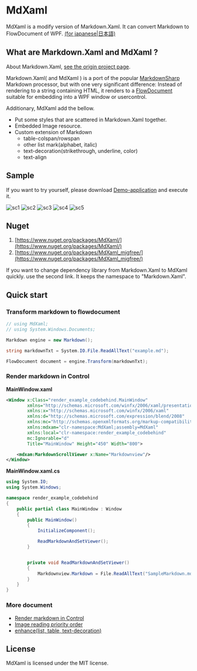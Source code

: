 # MdXaml

MdXaml is a modify version of Markdown.Xaml.
It can convert Markdown to FlowDocument of WPF.
[(for japanese|日本語)](index_jp.md)

## What are Markdown.Xaml and MdXaml ?

About Markdown.Xaml, [see the origin project page](https://github.com/theunrepentantgeek/Markdown.XAML).

Markdown.Xaml( and MdXaml ) is a port of the popular 
[MarkdownSharp](http://code.google.com/p/markdownsharp/) Markdown processor, but with one very 
significant difference: Instead of rendering to a string containing HTML, it renders to a 
[FlowDocument](http://msdn.microsoft.com/en-us/library/system.windows.documents.flowdocument.aspx) 
suitable for embedding into a WPF window or usercontrol.

Additionary, MdXaml add the bellow.

* Put some styles that are scattered in Markdown.Xaml together.
* Embedded Image resource.
* Custom extension of Markdown
    * table-colspan/rowspan
    * other list mark(alphabet, italic)
    * text-decoration(strikethrough, underline, color)
    * text-align

## Sample

If you want to try yourself, please download [Demo-application](MdXaml_Demo.zip) and execute it.

![sc1](img.demo/sc1.png)
![sc2](img.demo/sc2.png)
![sc3](img.demo/sc3.png)
![sc4](img.demo/sc4.png)
![sc5](img.demo/sc5.png)

## Nuget

1. [https://www.nuget.org/packages/MdXaml/](https://www.nuget.org/packages/MdXaml/)
2. [https://www.nuget.org/packages/MdXaml_migfree/](https://www.nuget.org/packages/MdXaml_migfree/)

If you want to change dependency library from Markdown.Xaml to MdXaml quickly. use the second link. It keeps the namespace to "Markdown.Xaml".

## Quick start 

### Transform markdown to flowdocument

```cs
// using MdXaml;
// using System.Windows.Documents;

Markdown engine = new Markdown();

string markdownTxt = System.IO.File.ReadAllText("example.md");

FlowDocument document = engine.Transform(markdownTxt);
```

### Render markdown in Control

**MainWindow.xaml**
```xml
<Window x:Class="render_example_codebehind.MainWindow"
        xmlns="http://schemas.microsoft.com/winfx/2006/xaml/presentation"
        xmlns:x="http://schemas.microsoft.com/winfx/2006/xaml"
        xmlns:d="http://schemas.microsoft.com/expression/blend/2008"
        xmlns:mc="http://schemas.openxmlformats.org/markup-compatibility/2006"
        xmlns:mdxam="clr-namespace:MdXaml;assembly=MdXaml"
        xmlns:local="clr-namespace:render_example_codebehind"
        mc:Ignorable="d"
        Title="MainWindow" Height="450" Width="800">

    <mdxam:MarkdownScrollViewer x:Name="Markdownview"/>
</Window>
```

**MainWindow.xaml.cs**
```cs
using System.IO;
using System.Windows;

namespace render_example_codebehind
{
    public partial class MainWindow : Window
    {
        public MainWindow()
        {
            InitializeComponent();

            ReadMarkdownAndSetViewer();
        }


        private void ReadMarkdownAndSetViewer()
        {
            Markdownview.Markdown = File.ReadAllText("SampleMarkdown.md");
        }
    }
}
```

### More document
* [Render markdown in Control](render_markdown_in_control.md)
* [Image reading priority order](image_load_priority.md)
* [enhance(list, table, text-decoration)](original_enhance.md)

## License

MdXaml is licensed under the MIT license.